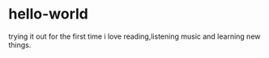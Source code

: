 # hello-world
trying it out for the first time
i love reading,listening music and learning new things.
